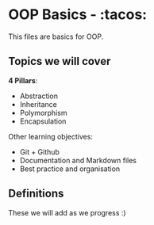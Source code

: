 # OOP Basics - :tacos:

This files are basics for OOP.

## Topics we will cover

**4 Pillars**:
- Abstraction
- Inheritance
- Polymorphism
- Encapsulation

Other learning objectives:
 - Git + Github
 - Documentation and Markdown files
 - Best practice and organisation
 
 ## Definitions
 
 These we will add as we progress :)
 
 